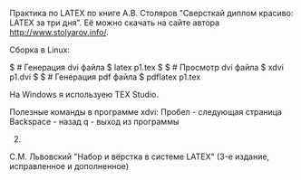 
Практика по LATEX по книге А.В. Столяров "Сверсткай диплом красиво: LATEX за три дня". Её можно скачать на сайте автора http://www.stolyarov.info/.

Сборка в Linux:

$ # Генерация dvi файла
$ latex p1.tex
$
$ # Просмотр dvi файла
$ xdvi p1.dvi
$
$ # Генерация pdf файла
$ pdflatex p1.tex

На Windows я используею TEX Studio.

Полезные команды в программе xdvi:
Пробел    - следующая страница
Backspace - назад
q         - выход из программы

2.
C.М. Львовский "Набор и вёрстка в системе LATEX" (3-е издание, исправленное и дополненное)

